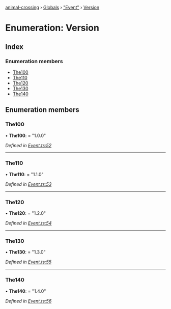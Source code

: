 [animal-crossing](../README.md) › [Globals](../globals.md) › ["Event"](../modules/_event_.md) › [Version](_event_.version.md)

# Enumeration: Version

## Index

### Enumeration members

* [The100](_event_.version.md#the100)
* [The110](_event_.version.md#the110)
* [The120](_event_.version.md#the120)
* [The130](_event_.version.md#the130)
* [The140](_event_.version.md#the140)

## Enumeration members

###  The100

• **The100**: = "1.0.0"

*Defined in [Event.ts:52](https://github.com/Norviah/animal-crossing/blob/4ac4ba9/module/types/Event.ts#L52)*

___

###  The110

• **The110**: = "1.1.0"

*Defined in [Event.ts:53](https://github.com/Norviah/animal-crossing/blob/4ac4ba9/module/types/Event.ts#L53)*

___

###  The120

• **The120**: = "1.2.0"

*Defined in [Event.ts:54](https://github.com/Norviah/animal-crossing/blob/4ac4ba9/module/types/Event.ts#L54)*

___

###  The130

• **The130**: = "1.3.0"

*Defined in [Event.ts:55](https://github.com/Norviah/animal-crossing/blob/4ac4ba9/module/types/Event.ts#L55)*

___

###  The140

• **The140**: = "1.4.0"

*Defined in [Event.ts:56](https://github.com/Norviah/animal-crossing/blob/4ac4ba9/module/types/Event.ts#L56)*
